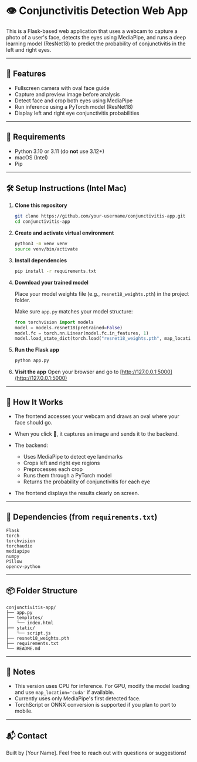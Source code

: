# 👁️ Conjunctivitis Detection Web App

This is a Flask-based web application that uses a webcam to capture a photo of a user's face, detects the eyes using MediaPipe, and runs a deep learning model (ResNet18) to predict the probability of conjunctivitis in the left and right eyes.

---

## 🚀 Features

* Fullscreen camera with oval face guide
* Capture and preview image before analysis
* Detect face and crop both eyes using MediaPipe
* Run inference using a PyTorch model (ResNet18)
* Display left and right eye conjunctivitis probabilities

---

## 🧰 Requirements

* Python 3.10 or 3.11 (do **not** use 3.12+)
* macOS (Intel)
* Pip

---

## 🛠️ Setup Instructions (Intel Mac)

1. **Clone this repository**

   ```bash
   git clone https://github.com/your-username/conjunctivitis-app.git
   cd conjunctivitis-app
   ```

2. **Create and activate virtual environment**

   ```bash
   python3 -m venv venv
   source venv/bin/activate
   ```

3. **Install dependencies**

   ```bash
   pip install -r requirements.txt
   ```

4. **Download your trained model**

   Place your model weights file (e.g., `resnet18_weights.pth`) in the project folder.

   Make sure `app.py` matches your model structure:

   ```python
   from torchvision import models
   model = models.resnet18(pretrained=False)
   model.fc = torch.nn.Linear(model.fc.in_features, 1)
   model.load_state_dict(torch.load("resnet18_weights.pth", map_location=torch.device('cpu')))
   ```

5. **Run the Flask app**

   ```bash
   python app.py
   ```

6. **Visit the app**
   Open your browser and go to [http://127.0.0.1:5000](http://127.0.0.1:5000)

---

## 🧪 How It Works

* The frontend accesses your webcam and draws an oval where your face should go.
* When you click 📸, it captures an image and sends it to the backend.
* The backend:

  * Uses MediaPipe to detect eye landmarks
  * Crops left and right eye regions
  * Preprocesses each crop
  * Runs them through a PyTorch model
  * Returns the probability of conjunctivitis for each eye
* The frontend displays the results clearly on screen.

---

## 🧾 Dependencies (from `requirements.txt`)

```
Flask
torch
torchvision
torchaudio
mediapipe
numpy
Pillow
opencv-python
```

---

## 📦 Folder Structure

```
conjunctivitis-app/
├── app.py
├── templates/
│   └── index.html
├── static/
│   └── script.js
├── resnet18_weights.pth
├── requirements.txt
└── README.md
```

---

## 🧠 Notes

* This version uses CPU for inference. For GPU, modify the model loading and use `map_location='cuda'` if available.
* Currently uses only MediaPipe's first detected face.
* TorchScript or ONNX conversion is supported if you plan to port to mobile.

---

## 📬 Contact

Built by \[Your Name]. Feel free to reach out with questions or suggestions!
